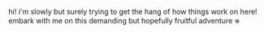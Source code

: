 hi! i'm slowly but surely trying to get the hang of how things work on here! 
embark with me on this demanding but hopefully fruitful adventure 𖦹 
